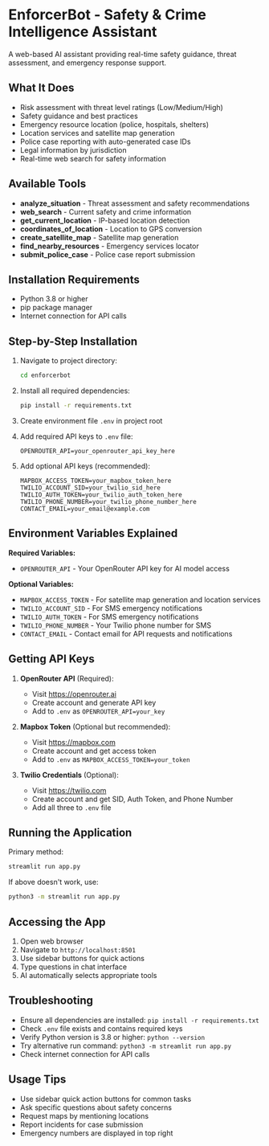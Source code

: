 # EnforcerBot - Safety & Crime Intelligence Assistant

A web-based AI assistant providing real-time safety guidance, threat assessment, and emergency response support.

## What It Does

- Risk assessment with threat level ratings (Low/Medium/High)
- Safety guidance and best practices
- Emergency resource location (police, hospitals, shelters)
- Location services and satellite map generation
- Police case reporting with auto-generated case IDs
- Legal information by jurisdiction
- Real-time web search for safety information

## Available Tools

- **analyze_situation** - Threat assessment and safety recommendations
- **web_search** - Current safety and crime information
- **get_current_location** - IP-based location detection
- **coordinates_of_location** - Location to GPS conversion
- **create_satellite_map** - Satellite map generation
- **find_nearby_resources** - Emergency services locator
- **submit_police_case** - Police case report submission

## Installation Requirements

- Python 3.8 or higher
- pip package manager
- Internet connection for API calls

## Step-by-Step Installation

1. Navigate to project directory:
   ```bash
   cd enforcerbot
   ```

2. Install all required dependencies:
   ```bash
   pip install -r requirements.txt
   ```

3. Create environment file `.env` in project root

4. Add required API keys to `.env` file:
   ```
   OPENROUTER_API=your_openrouter_api_key_here
   ```

5. Add optional API keys (recommended):
   ```
   MAPBOX_ACCESS_TOKEN=your_mapbox_token_here
   TWILIO_ACCOUNT_SID=your_twilio_sid_here
   TWILIO_AUTH_TOKEN=your_twilio_auth_token_here
   TWILIO_PHONE_NUMBER=your_twilio_phone_number_here
   CONTACT_EMAIL=your_email@example.com
   ```

## Environment Variables Explained

**Required Variables:**
- `OPENROUTER_API` - Your OpenRouter API key for AI model access

**Optional Variables:**
- `MAPBOX_ACCESS_TOKEN` - For satellite map generation and location services
- `TWILIO_ACCOUNT_SID` - For SMS emergency notifications
- `TWILIO_AUTH_TOKEN` - For SMS emergency notifications  
- `TWILIO_PHONE_NUMBER` - Your Twilio phone number for SMS
- `CONTACT_EMAIL` - Contact email for API requests and notifications

## Getting API Keys

1. **OpenRouter API** (Required):
   - Visit https://openrouter.ai
   - Create account and generate API key
   - Add to `.env` as `OPENROUTER_API=your_key`

2. **Mapbox Token** (Optional but recommended):
   - Visit https://mapbox.com
   - Create account and get access token
   - Add to `.env` as `MAPBOX_ACCESS_TOKEN=your_token`

3. **Twilio Credentials** (Optional):
   - Visit https://twilio.com
   - Create account and get SID, Auth Token, and Phone Number
   - Add all three to `.env` file

## Running the Application

Primary method:
```bash
streamlit run app.py
```

If above doesn't work, use:
```bash
python3 -m streamlit run app.py
```

## Accessing the App

1. Open web browser
2. Navigate to `http://localhost:8501`
3. Use sidebar buttons for quick actions
4. Type questions in chat interface
5. AI automatically selects appropriate tools

## Troubleshooting

- Ensure all dependencies are installed: `pip install -r requirements.txt`
- Check `.env` file exists and contains required keys
- Verify Python version is 3.8 or higher: `python --version`
- Try alternative run command: `python3 -m streamlit run app.py`
- Check internet connection for API calls

## Usage Tips

- Use sidebar quick action buttons for common tasks
- Ask specific questions about safety concerns
- Request maps by mentioning locations
- Report incidents for case submission
- Emergency numbers are displayed in top right
